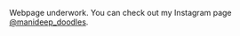 Webpage underwork. You can check out my Instagram page [@manideep_doodles](https://www.instagram.com/manideep_doodles/).